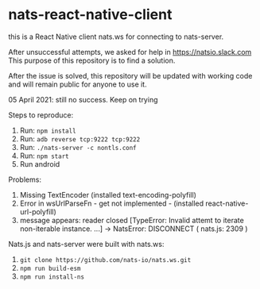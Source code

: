 # nats-react-native-client
this is a React Native client  nats.ws  for connecting to nats-server.

After unsuccessful attempts, we asked for help in https://natsio.slack.com
This purpose of this repository is to find a solution.

After the issue is solved, this repository will be updated with working code and will remain public for anyone to use it.

05 April 2021: still no success. Keep on trying


Steps to reproduce:
1. Run: ```npm install```
2. Run:  ```adb reverse tcp:9222 tcp:9222```
3. Run:  ```./nats-server -c nontls.conf```
4. Run: ```npm start```
5. Run android

Problems: 
1. Missing  TextEncoder (installed text-encoding-polyfill)
2. Error in wsUrlParseFn - get not implemented - (installed react-native-url-polyfill)
3. message appears:  reader closed [TypeError: Invalid attemt to iterate non-iterable instance. ...] -> NatsError: DISCONNECT 
( nats.js: 2309 )

Nats.js and nats-server were built with nats.ws:
1. ```git clone https://github.com/nats-io/nats.ws.git```
2. ```npm run build-esm```
3. ```npm run install-ns```
